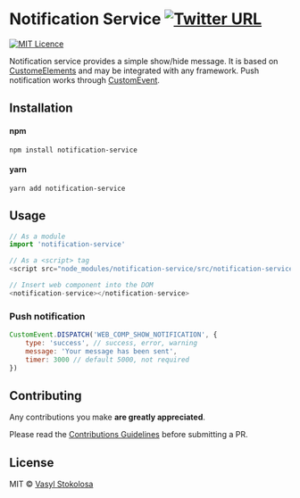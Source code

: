 # Notification Service [![Twitter URL](https://img.shields.io/twitter/url/http/shields.io.svg?style=social)](https://twitter.com/intent/tweet?hashtags=javascript%20%23webcomponents&original_referer=https%3A%2F%2Fpublish.twitter.com%2F%3FbuttonHashtag%3Djavascript%2520%2523webcomponents%26buttonText%3DNotification%2520Service%2520based%2520on%2520Custom%2520Elements.%2520Integrate%2520everywhere.%26buttonType%3DTweetButton%26buttonUrl%3Dhttps%253A%252F%252Fgithub.com%252Fshystruk%252Fnotification-service%26buttonVia%3Dshystrukk%26widget%3DButton&ref_src=twsrc%5Etfw&text=Notification%20Service%20based%20on%20Custom%20Elements.%20Integrate%20everywhere.&tw_p=tweetbutton&url=https%3A%2F%2Fgithub.com%2Fshystruk%2Fnotification-service&via=shystrukk) #
[![MIT Licence](https://badges.frapsoft.com/os/mit/mit.svg?v=103)](https://opensource.org/licenses/mit-license.php)


Notification service provides a simple show/hide message. It is based on [CustomeElements](https://developer.mozilla.org/en-US/docs/Web/Web_Components/Using_custom_elements) and may be integrated with any framework. Push notification works through [CustomEvent](https://www.npmjs.com/package/custom-event-js).


## Installation ##
#### npm
`npm install notification-service`

#### yarn
`yarn add notification-service`

## Usage ##
```javascript
// As a module
import 'notification-service'

// As a <script> tag
<script src="node_modules/notification-service/src/notification-service.js"></script>

// Insert web component into the DOM
<notification-service></notification-service>
```

### Push notification
```javascript
CustomEvent.DISPATCH('WEB_COMP_SHOW_NOTIFICATION', {
    type: 'success', // success, error, warning
    message: 'Your message has been sent',
    timer: 3000 // default 5000, not required
})
```

## Contributing

Any contributions you make **are greatly appreciated**.

Please read the [Contributions Guidelines](CONTRIBUTING.md) before submitting a PR.

## License

MIT © [Vasyl Stokolosa](https://about.me/shystruk)
